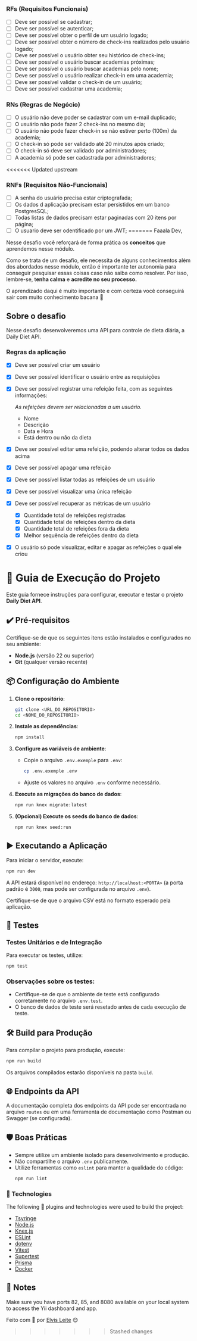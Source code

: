 
### RFs (Requisitos Funcionais)
- [ ] Deve ser possível se cadastrar;
- [ ] Deve ser possível se autenticar;
- [ ] Deve ser possível obter o perfil de um usuário logado;
- [ ] Deve ser possível obter o número de check-ins realizados pelo usuário logado;
- [ ] Deve ser possível o usuário obter seu histórico de check-ins;
- [ ] Deve ser possível o usuário buscar academias próximas;
- [ ] Deve ser possível o usuário buscar academias pelo nome;
- [ ] Deve ser possível o usuário realizar check-in em uma academia;
- [ ] Deve ser possível validar o check-in de um usuário;
- [ ] Deve ser possível cadastrar uma academia;

### RNs (Regras de Negócio)
- [ ] O usuário não deve poder se cadastrar com um e-mail duplicado;
- [ ] O usuário não pode fazer 2 check-ins no mesmo dia;
- [ ] O usuário não pode fazer check-in se não estiver perto (100m) da academia;
- [ ] O check-in só pode ser validado até 20 minutos após criado;
- [ ] O check-in só deve ser validado por administradores;
- [ ] A academia só pode ser cadastrada por administradores;

<<<<<<< Updated upstream
### RNFs (Requisitos Não-Funcionais)
- [ ] A senha do usuário precisa estar criptografada;
- [ ] Os dados d aplicação precisam estar persistidos em um banco PostgresSQL;
- [ ] Todas listas de dados precisam estar paginadas com 20 itens por página;
- [ ] O usuario deve ser odentificado por um JWT;
=======
Faaala Dev,

Nesse desafio você reforçará de forma prática os **conceitos** que aprendemos nesse módulo.

Como se trata de um desafio, ele necessita de alguns conhecimentos além dos abordados nesse módulo, então é importante ter autonomia para conseguir pesquisar essas coisas caso não saiba como resolver. Por isso, lembre-se, t**enha calma** e **acredite no seu processo.**

O aprendizado daqui é muito importante e com certeza você conseguirá sair com muito conhecimento bacana 💜

## Sobre o desafio
Nesse desafio desenvolveremos uma API para controle de dieta diária, a Daily Diet API.
### Regras da aplicação

- [X]  Deve ser possível criar um usuário
- [X]  Deve ser possível identificar o usuário entre as requisições
- [X]  Deve ser possível registrar uma refeição feita, com as seguintes informações:
    
    *As refeições devem ser relacionadas a um usuário.*
    
    - Nome
    - Descrição
    - Data e Hora
    - Está dentro ou não da dieta
    
- [X] Deve ser possível editar uma refeição, podendo alterar todos os dados acima
- [X] Deve ser possível apagar uma refeição
- [X] Deve ser possível listar todas as refeições de um usuário
- [X] Deve ser possível visualizar uma única refeição
- [x] Deve ser possível recuperar as métricas de um usuário
    - [X] Quantidade total de refeições registradas
    - [X] Quantidade total de refeições dentro da dieta
    - [X] Quantidade total de refeições fora da dieta
    - [X] Melhor sequência de refeições dentro da dieta
- [x]  O usuário só pode visualizar, editar e apagar as refeições o qual ele criou

# 🚀 Guia de Execução do Projeto

Este guia fornece instruções para configurar, executar e testar o projeto **Daily Diet API**.

## ✔️ Pré-requisitos

Certifique-se de que os seguintes itens estão instalados e configurados no seu ambiente:

- **Node.js** (versão 22 ou superior)
- **Git** (qualquer versão recente)

## 📦 Configuração do Ambiente

1. **Clone o repositório**:
   ```bash
   git clone <URL_DO_REPOSITORIO>
   cd <NOME_DO_REPOSITORIO>
   ```

2. **Instale as dependências**:
   ```bash
   npm install
   ```

3. **Configure as variáveis de ambiente**:
   - Copie o arquivo `.env.exemple` para `.env`:
     ```bash
     cp .env.exemple .env
     ```
   - Ajuste os valores no arquivo `.env` conforme necessário.

4. **Execute as migrações do banco de dados**:
   ```bash
   npm run knex migrate:latest
   ```

5. **(Opcional) Execute os seeds do banco de dados**:
   ```bash
   npm run knex seed:run
   ```

## ▶️ Executando a Aplicação

Para iniciar o servidor, execute:
```bash
npm run dev
```

A API estará disponível no endereço: `http://localhost:<PORTA>` (a porta padrão é `3000`, mas pode ser configurada no arquivo `.env`).

Certifique-se de que o arquivo CSV está no formato esperado pela aplicação.

## 🧪 Testes

### Testes Unitários e de Integração

Para executar os testes, utilize:
```bash
npm test
```

### Observações sobre os testes:
- Certifique-se de que o ambiente de teste está configurado corretamente no arquivo `.env.test`.
- O banco de dados de teste será resetado antes de cada execução de teste.

## 🛠️ Build para Produção

Para compilar o projeto para produção, execute:
```bash
npm run build
```

Os arquivos compilados estarão disponíveis na pasta `build`.

## 🌐 Endpoints da API

A documentação completa dos endpoints da API pode ser encontrada no arquivo `routes` ou em uma ferramenta de documentação como Postman ou Swagger (se configurada).

## 🛡️ Boas Práticas

- Sempre utilize um ambiente isolado para desenvolvimento e produção.
- Não compartilhe o arquivo `.env` publicamente.
- Utilize ferramentas como `eslint` para manter a qualidade do código:
  ```bash
  npm run lint
  ```

### 🤖 Technologies

The following 🔌 plugins and technologies were used to build the project:

- [Tsyringe](https://www.npmjs.com/package/tsyringe)
- [Node.js](https://nodejs.org/)
- [Knex.js](https://knexjs.org/)
- [ESLint](https://eslint.org/)
- [dotenv](https://www.npmjs.com/package/dotenv)
- [Vitest](https://vitest.dev/)
- [Supertest](https://www.npmjs.com/package/supertest)
- [Prisma](https://www.prisma.io/)
- [Docker](https://www.docker.com/)


## 📝 Notes 
Make sure you have ports 82, 85, and 8080 available on your local system to access the Yii dashboard and app.



Feito com 💜 por [Elvis Leite](https://gist.github.com/elvis7t) 😊
>>>>>>> Stashed changes
